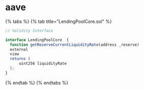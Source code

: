 # aave

{% tabs %}
{% tab title="LendingPoolCore.sol" %}
```javascript
// Solidity Interface

interface LendingPoolCore  {
  function getReserveCurrentLiquidityRate(address _reserve)
  external
  view
  returns (
      uint256 liquidityRate
  );
}
```
{% endtab %}
{% endtabs %}

